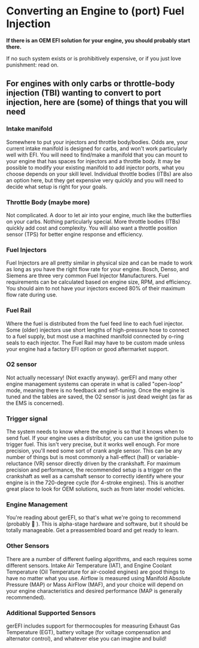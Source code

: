 # Converting an Engine to (port) Fuel Injection

**If there is an OEM EFI solution for your engine, you should probably start there.**

If no such system exists or is prohibitively expensive, or if you just love punishment: read on.

## For engines with only carbs or throttle-body injection (TBI) wanting to convert to port injection, here are (some) of things that you will need

### Intake manifold

Somewhere to put your injectors and throttle body/bodies. Odds are, your current intake manifold is designed for carbs, and won't work particularly well with EFI. You will need to find/make a manifold that you can mount to your engine that has spaces for injectors and a throttle body. It may be possible to modify your existing manifold to add injector ports, what you choose depends on your skill level. Individual throttle bodies (ITBs) are also an option here, but they get expensive very quickly and you will need to decide what setup is right for your goals.

### Throttle Body (maybe more)

Not complicated. A door to let air into your engine, much like the butterflies on your carbs. Nothing particularly special. More throttle bodies (ITBs) quickly add cost and complexity. You will also want a throttle position sensor (TPS) for better engine response and efficiency.

### Fuel Injectors

Fuel Injectors are all pretty similar in physical size and can be made to work as long as you have the right flow rate for your engine. Bosch, Denso, and Siemens are three very common Fuel Injector Manufacturers. Fuel requirements can be calculated based on engine size, RPM, and efficiency. You should aim to not have your injectors exceed 80% of their maximum flow rate during use.

### Fuel Rail

Where the fuel is distributed from the fuel feed line to each fuel injector. Some (older) injectors use short lengths of high-pressure hose to connect to a fuel supply, but most use a machined manifold connected by o-ring seals to each injector. The Fuel Rail may have to be custom made unless your engine had a factory EFI option or good aftermarket support.

### O2 sensor

Not actually necessary! (Not exactly anyway). gerEFI and many other engine management systems can operate in what is called "open-loop" mode, meaning there is no feedback and self-tuning. Once the engine is tuned and the tables are saved, the O2 sensor is just dead weight (as far as the EMS is concerned).

### Trigger signal

The system needs to know where the engine is so that it knows when to send fuel. If your engine uses a distributor, you can use the ignition pulse to trigger fuel. This isn't very precise, but it works well enough. For more precision, you'll need some sort of crank angle sensor. This can be any number of things but is most commonly a hall-effect (hall) or variable-reluctance (VR) sensor directly driven by the crankshaft. For maximum precision and performance, the recommended setup is a trigger on the crankshaft as well as a camshaft sensor to correctly identify where your engine is in the 720-degree cycle (for 4-stroke engines). This is another great place to look for OEM solutions, such as from later model vehicles.

### Engine Management

You're reading about gerEFI, so that's what we're going to recommend (probably 💯 ). This is alpha-stage hardware and software, but it should be totally manageable. Get a preassembled board and get ready to learn.

### Other Sensors

There are a number of different fueling algorithms, and each requires some different sensors. Intake Air Temperature (IAT), and Engine Coolant Temperature (Oil Temperature for air-cooled engines) are good things to have no matter what you use. Airflow is measured using Manifold Absolute Pressure (MAP) or Mass AirFlow (MAF), and your choice will depend on your engine characteristics and desired performance (MAP is generally recommended).

### Additional Supported Sensors

gerEFI includes support for thermocouples for measuring Exhaust Gas Temperature (EGT), battery voltage (for voltage compensation and alternator control), and whatever else you can imagine and build!

